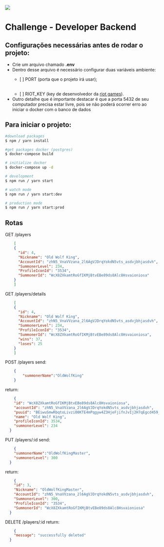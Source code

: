 <img  src='https://devmagic.com.br/wp-content/uploads/2020/07/logo_footer.png'>

# Challenge - Developer Backend


## Configurações necessárias antes de rodar o projeto:

<ul>
  <li>Crie um arquivo chamado <b>.env</b> </li>
  <li>Dentro desse arquivo é necessário configurar duas variáveis ambiente:</li>

  - \[ ] PORT (porta que o projeto irá usar);

  <br>
  
 - \[ ] RIOT_KEY (key de desenvolvedor da <a href="https://developer.riotgames.com/" target="_blank">riot games</a>).

  <li>Outro detalhe que é importante destacar é que a porta 5432 de seu computador precisa estar livre, pois se não poderá ocorrer erro ao iniciar o docker com o banco de dados</li>
</ul>


## Para iniciar o projeto:

```bash
#download packages
$ npm / yarn install

#get packages docker (postgres)
$ docker-compose build

# initialize docker
$ docker-compose up -d

# development
$ npm run / yarn start

# watch mode
$ npm run / yarn start:dev

# production mode
$ npm run / yarn start:prod
```

## Rotas 

GET /players
```json
	[  
    {
      "id": 4,
      "Nickname": "Old Wolf King",
      "AccountId": "zhN5_VnaVVzana_2l6AgVJDrqYokdN5vts_asdvjbhjasdvh",
      "SummonerLevel": 234,
      "ProfileIconId": "3534",
      "SummonerId": "WcX8ZXkamtRoGfIKMjBtvEBe89ds8Alc8Hsvaioniosa"
   	}
	]
```

GET /players/details
```json
	[  
    {
      "id": 4,
      "Nickname": "Old Wolf King",
      "AccountId": "zhN5_VnaVVzana_2l6AgVJDrqYokdN5vts_asdvjbhjasdvh",
      "SummonerLevel": 234,
      "ProfileIconId": "3534",
      "SummonerId": "WcX8ZXkamtRoGfIKMjBtvEBe89ds8Alc8Hsvaioniosa",
      "wins": 37,
      "loses": 25
    }
	]
```

POST /players 
send:
```json
	{
		"summonerName":"OldWolfKing"
	}
```

return:
```json
	{
    "id": "WcX8ZXkamtRoGfIKMjBtvEBe89ds8Alc8Hsvaioniosa",
    "accountId": "zhN5_VnaVVzana_2l6AgVJDrqYokdN5vts_asdvjbhjasdvh",
    "puuid": "BEiwuSmwRbqtoLivzi00KTE4mPqgyw4Z3HjeFjifnJvIj2H7qEgcd459_vTajNj_cdvsjbjh72dvds",
    "name": "Old Wolf King",
    "profileIconId": 3534,
    "summonerLevel": 234
  }
```

PUT /players/:id
send:
```json
	{
    "summonerName":"OldWolfKingMaster",
    "summonerLevel": 300
  }
```

return:
```json
	{
    "id": 3,
    "Nickname": "OldWolfKingMaster",
    "AccountId": "zhN5_VnaVVzana_2l6AgVJDrqYokdN5vts_asdvjbhjasdvh",
    "SummonerLevel": 300,
    "ProfileIconId": "3534",
    "SummonerId": "WcX8ZXkamtRoGfIKMjBtvEBe89ds8Alc8Hsvaioniosa"
  }
```


DELETE /players/:id
return:
```json
	{
    "message": "successfully deleted"
  }
```
